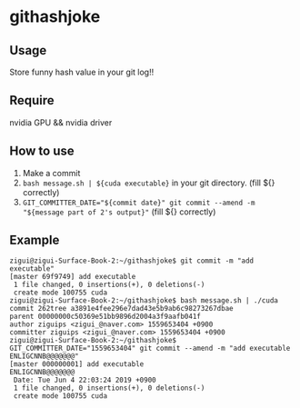 # githashjoke
## Usage

Store funny hash value in your git log!!

## Require

nvidia GPU && nvidia driver

## How to use

1. Make a commit
2. ```bash message.sh | ${cuda executable}``` in your git directory. (fill ${} correctly)
3. ```GIT_COMMITTER_DATE="${commit date}" git commit --amend -m "${message part of 2's output}"``` (fill ${} correctly)

## Example

```
zigui@zigui-Surface-Book-2:~/githashjoke$ git commit -m "add executable"
[master 69f9749] add executable
 1 file changed, 0 insertions(+), 0 deletions(-)
 create mode 100755 cuda
zigui@zigui-Surface-Book-2:~/githashjoke$ bash message.sh | ./cuda 
commit 262tree a3891e4fee296e7dad43e5b9ab6c98273267dbae
parent 00000000c50369e51bb9896d2004a3f9aafb041f
author ziguips <zigui_@naver.com> 1559653404 +0900
committer ziguips <zigui_@naver.com> 1559653404 +0900
zigui@zigui-Surface-Book-2:~/githashjoke$ GIT_COMMITTER_DATE="1559653404" git commit --amend -m "add executable                               ENLIGCNNB@@@@@@@"
[master 000000001] add executable                               ENLIGCNNB@@@@@@@
 Date: Tue Jun 4 22:03:24 2019 +0900
 1 file changed, 0 insertions(+), 0 deletions(-)
 create mode 100755 cuda
```
